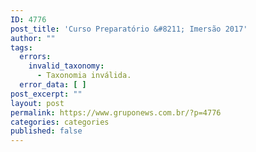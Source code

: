 ```yaml
---
ID: 4776
post_title: 'Curso Preparatório &#8211; Imersão 2017'
author: ""
tags:
  errors:
    invalid_taxonomy:
      - Taxonomia inválida.
  error_data: [ ]
post_excerpt: ""
layout: post
permalink: https://www.gruponews.com.br/?p=4776
categories: categories
published: false
---
```

&nbsp;

&nbsp;